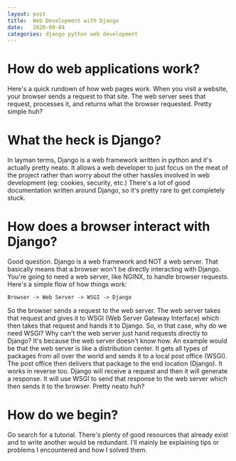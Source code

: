 ```yaml
---
layout: post
title:  Web Development with Django
date:   2020-09-04
categories: django python web development
---
```

# How do web applications work?
Here's a quick rundown of how web pages work. When you visit a website, your browser sends a
request to that site. The web server sees that request, processes it, and returns what the browser
requested. Pretty simple huh?

# What the heck is Django?
In layman terms, Django is a web framework written in python and it's actually pretty neato.
It allows a web developer to just focus on the meat of the project rather than worry about the
other hassles involved in web development (eg: cookies, security, etc.) There's a lot of good
documentation written around Django, so it's pretty rare to get completely stuck.

# How does a browser interact with Django?
Good question. Django is a web framework and NOT a web server. That basically means that a browser
won't be directly interacting with Django. You're going to need a web server, like NGINX, to handle
browser requests. Here's a simple flow of how things work:

`Browser -> Web Server -> WSGI -> Django`

So the browser sends a request to the web server. The web server takes that request and gives it to
WSGI (Web Server Gateway Interface) which then takes that request and hands it to Django. So, in
that case, why do we need WSGI? Why can't the web server just hand requests directly to Django? It's
because the web server doesn't know how. An example would be that the web server is like a
distribution center. It gets all types of packages from all over the world and sends it to a
local post office (WSGI). The post office then delivers that package to the end location (Django). 
It works in reverse too. Django will receive a request and then it will generate a response. It will
use WSGI to send that response to the web server which then sends it to the browser. Pretty neato
huh?

# How do we begin?
Go search for a tutorial. There's plenty of good resources that already exist and to write another
would be redundant. I'll mainly be explaining tips or problems I encountered and how I solved them.
